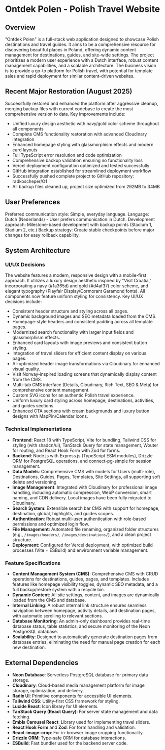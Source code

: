 # Ontdek Polen - Polish Travel Website

## Overview
"Ontdek Polen" is a full-stack web application designed to showcase Polish destinations and travel guides. It aims to be a comprehensive resource for discovering beautiful places in Poland, offering dynamic content management for destinations, guides, and site-wide settings. The project prioritizes a modern user experience with a Dutch interface, robust content management capabilities, and a scalable architecture. The business vision is to provide a go-to platform for Polish travel, with potential for template sales and rapid deployment for similar content-driven websites.

## Recent Major Restoration (August 2025)
Successfully restored and enhanced the platform after aggressive cleanup, merging backup files with current codebase to create the most comprehensive version to date. Key improvements include:
- Unified luxury design aesthetic with navy/gold color scheme throughout all components
- Complete CMS functionality restoration with advanced Cloudinary integration
- Enhanced homepage styling with glassmorphism effects and modern card layouts
- Full TypeScript error resolution and code optimization
- Comprehensive backup validation ensuring no functionality loss
- Vercel deployment configuration optimized and tested successfully
- GitHub integration established for streamlined deployment workflow
- Successfully pushed complete project to GitHub repository: radkoscheper/O1
- All backup files cleaned up, project size optimized from 292MB to 34MB

## User Preferences
Preferred communication style: Simple, everyday language.
Language: Dutch (Nederlands) - User prefers communication in Dutch.
Development approach: Milestone-based development with backup points (Stadium 1, Stadium 2, etc.)
Backup strategy: Create stable checkpoints before major changes for easy rollback capability.

## System Architecture

### UI/UX Decisions
The website features a modern, responsive design with a mobile-first approach. It utilizes a luxury design aesthetic inspired by "Visit Croatia," incorporating a navy (#1a365d) and gold (#d4af37) color scheme, and elegant typography (Playfair Display/Cormorant Garamond fonts). All components now feature uniform styling for consistency. Key UI/UX decisions include:
- Consistent header structure and styling across all pages.
- Dynamic background images and SEO metadata loaded from the CMS.
- Homepage-style headers and consistent padding across all template pages.
- Modernized search functionality with larger input fields and glassmorphism effects.
- Enhanced card layouts with image previews and consistent button styling.
- Integration of travel sliders for efficient content display on various pages.
- AI-optimized header image transformations via Cloudinary for enhanced visual quality.
- Visit Norway-inspired loading screens that dynamically display content from the CMS.
- Multi-tab CMS interface (Details, Cloudinary, Rich Text, SEO & Meta) for comprehensive content management.
- Custom SVG icons for an authentic Polish travel experience.
- Uniform luxury card styling across homepage, destinations, activities, and guides sections.
- Enhanced CTA sections with cream backgrounds and luxury button designs with MapPin/Calendar icons.

### Technical Implementations
- **Frontend**: React 18 with TypeScript, Vite for bundling, Tailwind CSS for styling (with shadcn/ui), TanStack Query for state management, Wouter for routing, and React Hook Form with Zod for forms.
- **Backend**: Node.js with Express.js (TypeScript ESM modules), Drizzle ORM for PostgreSQL operations, and connect-pg-simple for session management.
- **Data Models**: Comprehensive CMS with models for Users (multi-role), Destinations, Guides, Pages, Templates, Site Settings, all supporting soft delete and versioning.
- **Image Management**: Integrated with Cloudinary for professional image handling, including automatic compression, WebP conversion, smart naming, and CDN delivery. Local images have been fully migrated to Cloudinary.
- **Search System**: Extensible search bar CMS with support for homepage, destination, global, highlights, and guides scopes.
- **Authentication**: Robust multi-user authentication with role-based permissions and optimized login flow.
- **File Management**: Automated file renaming, organized folder structures (e.g., `/images/headers/`, `/images/destinations/`), and a clean project structure.
- **Deployment**: Configured for Vercel deployment, with optimized build processes (Vite + ESBuild) and environment variable management.

### Feature Specifications
- **Content Management System (CMS)**: Comprehensive CMS with CRUD operations for destinations, guides, pages, and templates. Includes features like homepage visibility toggles, dynamic SEO metadata, and a full backup/restore system with a recycle bin.
- **Dynamic Content**: All site settings, content, and images are dynamically loaded from the CMS and database.
- **Internal Linking**: A robust internal link structure ensures seamless navigation between homepage, activity details, and destination pages, with automatic scrolling to relevant sections.
- **Database Monitoring**: An admin-only dashboard provides real-time database status, table statistics, and secure monitoring of the Neon PostgreSQL database.
- **Scalability**: Designed to automatically generate destination pages from database entries, eliminating the need for manual page creation for each new destination.

## External Dependencies

- **Neon Database**: Serverless PostgreSQL database for primary data storage.
- **Cloudinary**: Cloud-based media management platform for image storage, optimization, and delivery.
- **Radix UI**: Primitive components for accessible UI elements.
- **Tailwind CSS**: Utility-first CSS framework for styling.
- **Lucide React**: Icon library for UI elements.
- **TanStack Query (React Query)**: For server state management and data fetching.
- **Embla Carousel React**: Library used for implementing travel sliders.
- **React Hook Form** and **Zod**: For form handling and validation.
- **React-image-crop**: For in-browser image cropping functionality.
- **Drizzle ORM**: Type-safe ORM for database interactions.
- **ESBuild**: Fast bundler used for the backend server code.